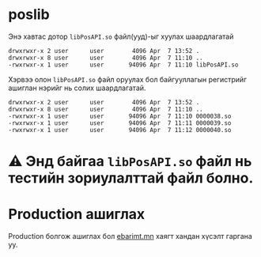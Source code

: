 # poslib

Энэ хавтас дотор `libPosAPI.so` файл(ууд)-ыг хуулах шаардлагатай

```
drwxrwxr-x 2 user      user        4096 Apr  7 13:52 .
drwxrwxr-x 8 user      user        4096 Apr  7 11:10 ..
-rwxrwxr-x 1 user      user       94096 Apr  7 11:10 libPosAPI.so
```

Хэрвээ олон `libPosAPI.so` файл оруулах бол байгууллагын регистрийг ашиглан нэрийг нь солих шаардлагатай.

```
drwxrwxr-x 2 user      user        4096 Apr  7 13:52 .
drwxrwxr-x 8 user      user        4096 Apr  7 11:10 ..
-rwxrwxr-x 1 user      user       94096 Apr  7 11:10 0000038.so
-rwxrwxr-x 1 user      user       94096 Apr  7 11:11 0000039.so
-rwxrwxr-x 1 user      user       94096 Apr  7 11:12 0000040.so
```

# ⚠️ Энд байгаа `libPosAPI.so` файл нь тестийн зориулалттай файл болно.

# Production ашиглах

Production болгож ашиглах бол [ebarimt.mn](https://ebarimt.mn/posapi) хаягт хандан хүсэлт гаргана уу.
